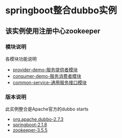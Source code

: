 # springboot整合dubbo实例

## 该实例使用注册中心zookeeper

### 模块说明
各模块功能说明

* [provider-demo-服务提供者模块](填写GitHub地址)
* [consumer-demo-服务消费者模块](填写GitHub地址)
* [common-service-通用服务接口模块](填写GitHub地址)

### 版本说明
此实例整合是Apache官方的dubbo starts

* [org.apache.dubbo-2.7.3](https://github.com/apache/dubbo-spring-boot-project)
* [springboot-2.1.8](https://spring.io/projects/spring-boot/)
* [zookeeper-3.5.5](http://zookeeper.apache.org/index.html)

